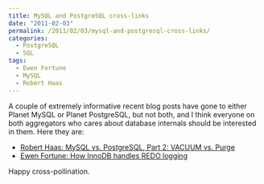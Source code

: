 ```yaml
---
title: MySQL and PostgreSQL cross-links
date: "2011-02-03"
permalink: /2011/02/03/mysql-and-postgresql-cross-links/
categories:
  - PostgreSQL
  - SQL
tags:
  - Ewen Fortune
  - MySQL
  - Robert Haas
---
```

A couple of extremely informative recent blog posts have gone to either Planet MySQL or Planet PostgreSQL, but not both, and I think everyone on both aggregators who cares about database internals should be interested in them. Here they are:

*   [Robert Haas: MySQL vs. PostgreSQL, Part 2: VACUUM vs. Purge ][1]
*   [Ewen Fortune: How InnoDB handles REDO logging][2]

Happy cross-pollination.

 [1]: http://rhaas.blogspot.com/2011/02/mysql-vs-postgresql-part-2-vacuum-vs.html
 [2]: http://www.mysqlperformanceblog.com/2011/02/03/how-innodb-handles-redo-logging/
